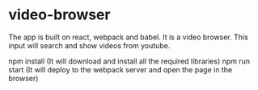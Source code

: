 
# video-browser
The app is built on react, webpack and babel.
It is a video browser. This input will search and show videos from youtube.

npm install (It will download and install all the required libraries)
npm run start (It will deploy to the webpack server and open the page in the browser)
